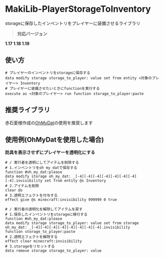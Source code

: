 # MakiLib-PlayerStorageToInventory
storageに保存したインベントリをプレイヤーに装備させるライブラリ

> **対応バージョン**
> 
**1.17 1.18 1.19**

## 使い方

```mcfunction
# プレイヤーのインベントリをstorageに保存する
data modify storage storage_to_player: value set from entity <対象のプレイヤー> Inventory
# プレイヤーに装備させたいときにfunctionを実行する
execute as <対象のプレイヤー> run function storage_to_player:paste
```
## 推奨ライブラリ
赤石愛様作成の[OhMyDat](https://github.com/Ai-Akaishi/OhMyDat)の使用を推奨します

## 使用例(OhMyDatを使用した場合)
**防具を表示させずにプレイヤーを透明化にする**
```mcfunction
# / 実行者を透明にしてアイテムを削除する
# 1.インベントリをoh my datで保存する
function #oh_my_dat:please
data modify storage oh_my_dat: _[-4][-4][-4][-4][-4][-4][-4][-4].invisibility set from entity @s Inventory
# 2.アイテムを削除
clear @s
# 3.透明エフェクトを付与する
effect give @s minecraft:invisibility 999999 0 true

# / 実行者の透明化を解除してアイテムを戻す
# 1.保存したインベントリをstorageに移行する
function #oh_my_dat:please
data modify storage storage_to_player: value set from storage oh_my_dat: _[-4][-4][-4][-4][-4][-4][-4][-4].invisibility
function storage_to_player:paste
# 2.透明エフェクトを解除する
effect clear minecraft:invisibility
# 3.storageをリセットする
data remove storage storage_to_player: value
```
